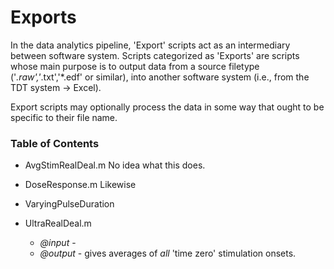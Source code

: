 Exports
======================

In the data analytics pipeline, 'Export' scripts act as an intermediary between software system.  Scripts categorized as 'Exports' are scripts whose main purpose is to output data from a source filetype ('*.raw','*.txt','*.edf' or similar), into another software system (i.e., from the TDT system -> Excel).  

Export scripts may optionally process the data in some way that ought to be specific to their file name.

### Table of Contents
- AvgStimRealDeal.m
	No idea what this does.
- DoseResponse.m
	Likewise
- VaryingPulseDuration

- UltraRealDeal.m
	- *@input* - 
	- *@output* - gives averages of *all* 'time zero' stimulation onsets.